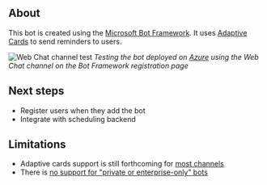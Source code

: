 ## About
This bot is created using the [Microsoft Bot Framework](https://dev.botframework.com/). It uses [Adaptive Cards](http://adaptivecards.io/) to send reminders to users.

![Web Chat channel test](/../screenshots/screenshots/webclient.png?raw=true "Web Chat channel")
*Testing the bot deployed on [Azure](https://azure.microsoft.com) using the Web Chat channel on the Bot Framework registration page*

## Next steps
* Register users when they add the bot
* Integrate with scheduling backend

## Limitations
* Adaptive cards support is still forthcoming for [most channels](https://docs.microsoft.com/en-us/adaptive-cards/get-started/bots#channel-status)
* There is [no support for "private or enterprise-only" bots](https://docs.microsoft.com/en-us/bot-framework/resources-bot-framework-faq#channels)

